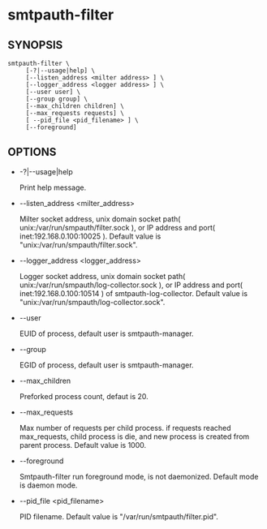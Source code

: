 # smtpauth-filter

## SYNOPSIS

    smtpauth-filter \
         [-?|--usage|help] \
         [--listen_address <milter address> ] \
         [--logger_address <logger address> ] \
         [--user user] \
         [--group group] \
         [--max_children children] \
         [--max_requests requests] \
         [ --pid_file <pid_filename> ] \
         [--foreground]

## OPTIONS

*  -?|--usage|help

   Print help message.

*  --listen_address <milter_address>

   Milter socket address, unix domain socket path( unix:/var/run/smpauth/filter.sock ),
   or IP address and port( inet:192.168.0.100:10025 ). Default value is "unix:/var/run/smpauth/filter.sock".

*  --logger_address <logger_address>

   Logger socket address, unix domain socket path( unix:/var/run/smpauth/log-collector.sock ),
   or IP address and port( inet:192.168.0.100:10514 ) of smtpauth-log-collector. 
   Default value is "unix:/var/run/smpauth/log-collector.sock".

*  --user <user>

   EUID of process, default user is smtpauth-manager.

*  --group <group>

   EGID of process, default user is smtpauth-manager.

*  --max_children <children>

   Preforked process count, defaut is 20.

*  --max_requests <requests>

   Max number of requests per child process. if requests reached max_requests,
   child process is die, and new process is created from parent process. 
   Default value is 1000.

*  --foreground

   Smtpauth-filter run foreground mode, is not daemonized. Default mode is daemon mode.
 
*  --pid_file <pid_filename>

   PID filename. Default value is "/var/run/smtpauth/filter.pid".

